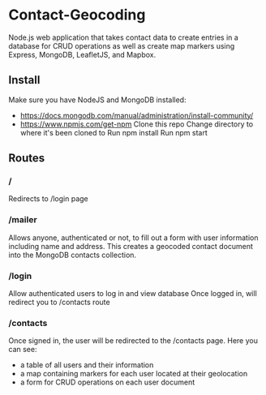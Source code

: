 # Contact-Geocoding
Node.js web application that takes contact data to create entries in a database for CRUD operations as well as create map markers using Express, MongoDB, LeafletJS, and Mapbox. 

## Install
Make sure you have NodeJS and MongoDB installed: 
- https://docs.mongodb.com/manual/administration/install-community/
- https://www.npmjs.com/get-npm
Clone this repo
Change directory to where it's been cloned to
Run npm install
Run npm start

## Routes
### /
Redirects to /login page

### /mailer
Allows anyone, authenticated or not, to fill out a form with user information including name and address.
This creates a geocoded contact document into the MongoDB contacts collection. 

### /login
Allow authenticated users to log in and view database
Once logged in, will redirect you to /contacts route

### /contacts
Once signed in, the user will be redirected to the /contacts page.
Here you can see:
- a table of all users and their information
- a map containing markers for each user located at their geolocation
- a form for CRUD operations on each user document
